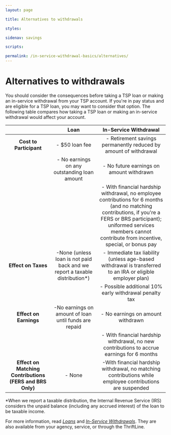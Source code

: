 ```yaml
---
layout: page

title: Alternatives to withdrawals

styles:

sidenav: savings

scripts:

permalink: /in-service-withdrawal-basics/alternatives/
---
```


# Alternatives to withdrawals

You should consider the consequences before taking a TSP loan or making an in-service withdrawal from your TSP account. If you're in pay status and are eligible for a TSP loan, you may want to consider that option. The following table compares how taking a TSP loan or making an in-service withdrawal would affect your account.

|   | **Loan** | **In-Service Withdrawal** |
|:-:|:-:|:-:|
|**Cost to Participant**  |- $50 loan fee |- Retirement savings permanently reduced by amount of withdrawal |
|  |- No earnings on any outstanding loan amount |- No future earnings on amount withdrawn |
|  |   |- With financial hardship withdrawal, no employee contributions for 6 months (and no matching contributions, if you're a FERS or BRS participant); uniformed services members cannot contribute from incentive, special, or bonus pay  |
|**Effect on Taxes** |-None (unless loan is not paid back and we report a taxable distribution*) |- Immediate tax liability (unless age-based withdrawal is transferred to an IRA or eligible employer plan) |
|   |   |- Possible additional 10% early withdrawal penalty tax |
|**Effect on Earnings** |-No earnings on amount of loan until funds are repaid |- No earnings on amount withdrawn | 
 |   |   |- With financial hardship withdrawal, no new contributions to accrue earnings for 6 months
|**Effect on Matching Contributions (FERS and BRS Only)** |- None |-With financial hardship withdrawal, no matching contributions while employee contributions are suspended  |

*When we report a taxable distribution, the Internal Revenue Service (IRS) considers the unpaid balance (including any accrued interest) of the loan to be taxable income.

For more information, read [*Loans*](https://www.tsp.gov/PDF/formspubs/tspbk04.pdf) and [*In-Service Withdrawals*](https://www.tsp.gov/PDF/formspubs/tspbk12.pdf). They are also available from your agency, service, or through the ThriftLine.
